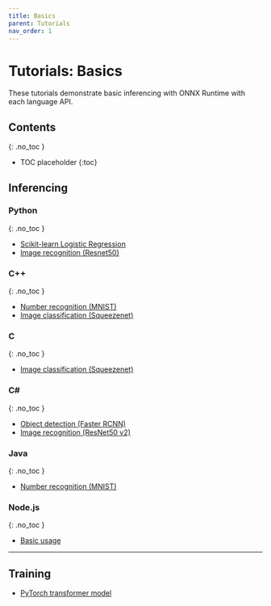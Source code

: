 ```yaml
---
title: Basics
parent: Tutorials
nav_order: 1
---
```

# Tutorials: Basics
These tutorials demonstrate basic inferencing with ONNX Runtime with each language API. 


## Contents
{: .no_toc }

* TOC placeholder
{:toc}

## Inferencing

### Python
{: .no_toc }
* [Scikit-learn Logistic Regression](https://microsoft.github.io/onnxruntime/python/tutorial.html)
* [Image recognition (Resnet50)](https://github.com/onnx/onnx-docker/blob/master/onnx-ecosystem/inference_demos/resnet50_modelzoo_onnxruntime_inference.ipynb)


### C++
{: .no_toc }
* [Number recognition (MNIST)](/tutorials/mnist_cpp.html)
* [Image classification (Squeezenet)](https://github.com/microsoft/onnxruntime/blob/master/csharp/test/Microsoft.ML.OnnxRuntime.EndToEndTests.Capi/CXX_Api_Sample.cpp)

### C
{: .no_toc }
* [Image classification (Squeezenet)](https://github.com/microsoft/onnxruntime/blob/master/csharp/test/Microsoft.ML.OnnxRuntime.EndToEndTests.Capi/C_Api_Sample.cpp)

### C#
{: .no_toc }
* [Object detection (Faster RCNN)](/tutorials/fasterrcnn_csharp.html)
* [Image recognition (ResNet50 v2)](/tutorials/resnet50_csharp.html)

### Java
{: .no_toc }
* [Number recognition (MNIST)](/tutorials/mnist_java.html)

### Node.js
{: .no_toc }
* [Basic usage](https://github.com/microsoft/onnxruntime/tree/master/samples/nodejs)


---


## Training
* [PyTorch transformer model](https://github.com/microsoft/onnxruntime-training-examples/tree/master/getting-started)

